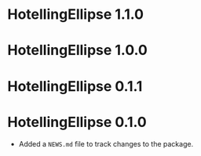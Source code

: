 # HotellingEllipse 1.1.0

# HotellingEllipse 1.0.0

# HotellingEllipse 0.1.1

# HotellingEllipse 0.1.0

* Added a `NEWS.md` file to track changes to the package.
